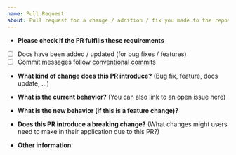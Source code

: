 ```yaml
---
name: Pull Request
about: Pull request for a change / addition / fix you made to the repository.
---
```


* **Please check if the PR fulfills these requirements**
- [ ] Docs have been added / updated (for bug fixes / features)
- [ ] Commit messages follow [conventional commits](https://github.com/Griefed/ServerPackCreator/blob/main/CONTRIBUTING.md)

* **What kind of change does this PR introduce?** (Bug fix, feature, docs update, ...)



* **What is the current behavior?** (You can also link to an open issue here)



* **What is the new behavior (if this is a feature change)?**



* **Does this PR introduce a breaking change?** (What changes might users need to make in their application due to this PR?)



* **Other information**:
